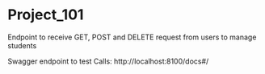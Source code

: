 # Project_101
Endpoint to receive GET, POST and DELETE request from users to manage students 

Swagger endpoint to test Calls: http://localhost:8100/docs#/


